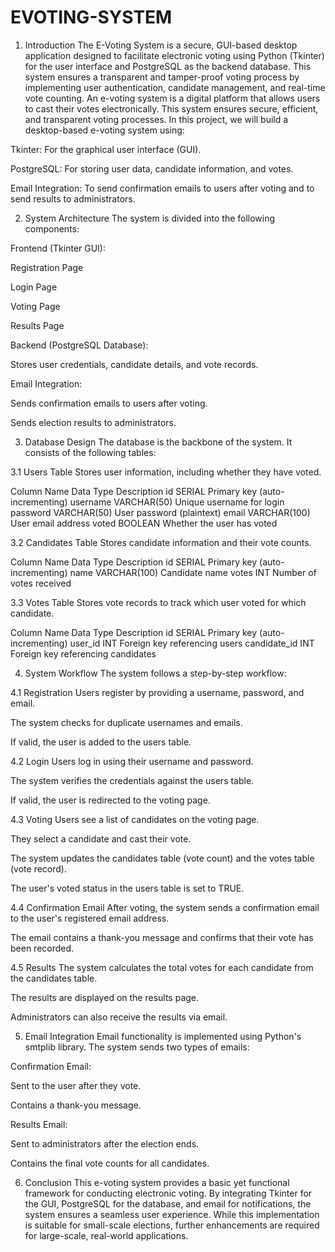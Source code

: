 # EVOTING-SYSTEM
1. Introduction
The E-Voting System is a secure, GUI-based desktop application designed to facilitate electronic voting using Python (Tkinter) for the user interface and PostgreSQL as the backend database. This system ensures a transparent and tamper-proof voting process by implementing user authentication, candidate management, and real-time vote counting. An e-voting system is a digital platform that allows users to cast their votes electronically. This system ensures secure, efficient, and transparent voting processes. In this project, we will build a desktop-based e-voting system using:

Tkinter: For the graphical user interface (GUI).

PostgreSQL: For storing user data, candidate information, and votes.

Email Integration: To send confirmation emails to users after voting and to send results to administrators.

2. System Architecture
The system is divided into the following components:

Frontend (Tkinter GUI):

Registration Page

Login Page

Voting Page

Results Page

Backend (PostgreSQL Database):

Stores user credentials, candidate details, and vote records.

Email Integration:

Sends confirmation emails to users after voting.

Sends election results to administrators.

3. Database Design
The database is the backbone of the system. It consists of the following tables:

3.1 Users Table
Stores user information, including whether they have voted.

Column Name	Data Type	       Description
id	        SERIAL	         Primary key (auto-incrementing)
username	  VARCHAR(50)	     Unique username for login
password	  VARCHAR(50)	     User password (plaintext)
email	      VARCHAR(100)	   User email address
voted	      BOOLEAN	         Whether the user has voted

3.2 Candidates Table
Stores candidate information and their vote counts.

Column Name	Data Type	     Description
id	        SERIAL	       Primary key (auto-incrementing)
name	      VARCHAR(100)	 Candidate name
votes	      INT	           Number of votes received

3.3 Votes Table
Stores vote records to track which user voted for which candidate.

Column Name	  Data Type	    Description
id	          SERIAL	      Primary key (auto-incrementing)
user_id	      INT	          Foreign key referencing users
candidate_id	INT	          Foreign key referencing candidates

4. System Workflow
The system follows a step-by-step workflow:

4.1 Registration
Users register by providing a username, password, and email.

The system checks for duplicate usernames and emails.

If valid, the user is added to the users table.

4.2 Login
Users log in using their username and password.

The system verifies the credentials against the users table.

If valid, the user is redirected to the voting page.

4.3 Voting
Users see a list of candidates on the voting page.

They select a candidate and cast their vote.

The system updates the candidates table (vote count) and the votes table (vote record).

The user's voted status in the users table is set to TRUE.

4.4 Confirmation Email
After voting, the system sends a confirmation email to the user's registered email address.

The email contains a thank-you message and confirms that their vote has been recorded.

4.5 Results
The system calculates the total votes for each candidate from the candidates table.

The results are displayed on the results page.

Administrators can also receive the results via email.

5. Email Integration
Email functionality is implemented using Python's smtplib library. The system sends two types of emails:

Confirmation Email:

Sent to the user after they vote.

Contains a thank-you message.

Results Email:

Sent to administrators after the election ends.

Contains the final vote counts for all candidates.


6. Conclusion
This e-voting system provides a basic yet functional framework for conducting electronic voting. By integrating Tkinter for the GUI, PostgreSQL for the database, and email for notifications, the system ensures a seamless user experience. While this implementation is suitable for small-scale elections, further enhancements are required for large-scale, real-world applications.

